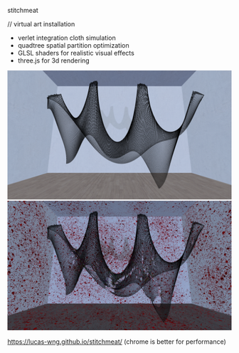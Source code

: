 stitchmeat

// virtual art installation

* verlet integration cloth simulation
* quadtree spatial partition optimization
* GLSL shaders for realistic visual effects
* three.js for 3d rendering

![normal](./images/normal.png)
![ripped](./images/ripped.png)

https://lucas-wng.github.io/stitchmeat/
(chrome is better for performance)
